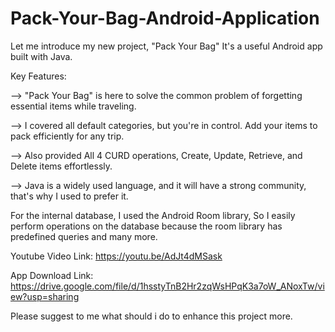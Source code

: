 # Pack-Your-Bag-Android-Application

Let me introduce my new project, "Pack Your Bag"
It's a useful Android app built with Java.

Key Features:

--> "Pack Your Bag" is here to solve the common problem of forgetting essential items while traveling.

--> I covered all default categories, but you're in control. Add your items to pack efficiently for any trip.

--> Also provided All 4 CURD operations, Create, Update, Retrieve, and Delete items effortlessly.

--> Java is a widely used language, and it will have a strong community, that's why I used to prefer it. 

For the internal database, I used the Android Room library, So I easily perform operations on the database because the room library has predefined queries and many more. 

Youtube Video Link: https://youtu.be/AdJt4dMSask

App Download Link: https://drive.google.com/file/d/1hsstyTnB2Hr2zqWsHPqK3a7oW_ANoxTw/view?usp=sharing 

Please suggest to me what should i do to enhance this project more. 
